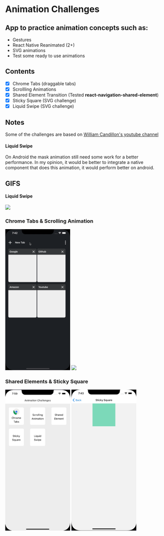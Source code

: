 
# Animation Challenges
## App to practice animation concepts such as:
- Gestures
- React Native Reanimated (2+)
- SVG animations
- Test some ready to use animations

## Contents
- [x] Chrome Tabs (draggable tabs)
- [x] Scrollling Animations
- [x] Shared Element Transition (Tested **react-navigation-shared-element**)
- [x] Sticky Square (SVG challenge)
- [x] Liquid Swipe (SVG challenge)

## Notes
Some of the challenges are based on [William Candillon's youtube channel](https://www.youtube.com/user/wcandill)

#### Liquid Swipe
On Android the mask animation still need some work for a better performance. In my opinion, it would be better to integrate a native component that does this animation, it would perform better on android.

## GIFS

#### Liquid Swipe
<img src="src/assets/gifs/liquid_swipe.gif" height="450"/>

### Chrome Tabs & Scrolling Animation
<img src="src/assets/gifs/chrome_tabs.gif" height="450"/>  <img src="src/assets/gifs/scrolling_animation.gif" height="450"/>

### Shared Elements & Sticky Square
<img src="src/assets/gifs/shared_element.gif" height="450"/>  <img src="src/assets/gifs/sticky_square.gif" height="450"/> 



